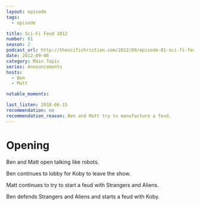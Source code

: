 ```yaml
---
layout: episode
tags:
  - episode

title: Sci-Fi Feud 2012
number: 81
season: 2
podcast_url: http://thescifichristian.com/2012/09/episode-81-sci-fi-feud-2012/
date: 2012-09-06
category: Main Topic
series: Announcements
hosts:
  - Ben
  - Matt

notable_moments:

last_listen: 2018-06-15
recommendation: no
recommendation_reason: Ben and Matt try to manufacture a feud.
---
```

# Opening
Ben and Matt open talking like robots.

Ben continues to lobby for Koby to leave the show.

Matt continues to try to start a feud with Strangers and Aliens.

Ben defends Strangers and Aliens and starts a feud with Koby.